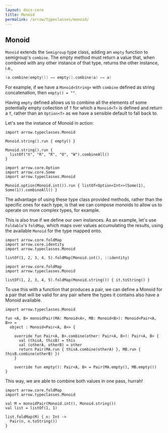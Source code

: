 ```yaml
---
layout: docs-core
title: Monoid
permalink: /arrow/typeclasses/monoid/
---
```


## Monoid

`Monoid` extends the `Semigroup` type class, adding an `empty` function to semigroup's `combine`. The empty method must return a value that, when combined with any other instance of that type, returns the other instance, i.e.,

```kotlin
(a.combine(empty()) == empty().combine(a) == a)
```

For example, if we have a `Monoid<String>` with `combine` defined as string concatenation, then `empty() = ""`.

Having `empty` defined allows us to combine all the elements of some potentially empty collection of `T` for which a `Monoid<T>` is defined and return a `T`, rather than an `Option<T>` as we have a sensible default to fall back to.

Let's see the instance of Monoid<String> in action:

```kotlin:ank
import arrow.typeclasses.Monoid

Monoid.string().run { empty() }
```

```kotlin:ank
Monoid.string().run {
  listOf("Λ", "R", "R", "O", "W").combineAll()
}
```

```kotlin:ank
import arrow.core.Option
import arrow.core.Some
import arrow.typeclasses.Monoid

Monoid.option(Monoid.int()).run { listOf<Option<Int>>(Some(1), Some(1)).combineAll() }
```

The advantage of using these type class provided methods, rather than the specific ones for each type, is that we can compose monoids to allow us to operate on more complex types, for example.

This is also true if we define our own instances. As an example, let's use `Foldable`'s `foldMap`, which maps over values accumulating the results, using the available `Monoid` for the type mapped onto.

```kotlin:ank
import arrow.core.foldMap
import arrow.core.identity
import arrow.typeclasses.Monoid

listOf(1, 2, 3, 4, 5).foldMap(Monoid.int(), ::identity)
```

```kotlin:ank
import arrow.core.foldMap
import arrow.typeclasses.Monoid

listOf(1, 2, 3, 4, 5).foldMap(Monoid.string()) { it.toString() }
```

To use this with a function that produces a pair, we can define a Monoid for a pair that will be valid for any pair where the types it contains also have a Monoid available.

```kotlin:ank:silent
import arrow.typeclasses.Monoid

fun <A, B> monoidPair(MA: Monoid<A>, MB: Monoid<B>): Monoid<Pair<A, B>> =
  object : Monoid<Pair<A, B>> {

    override fun Pair<A, B>.combine(other: Pair<A, B>): Pair<A, B> {
      val (thisA, thisB) = this
      val (otherA, otherB) = other
      return Pair(MA.run { thisA.combine(otherA) }, MB.run { thisB.combine(otherB) })
    }
    
    override fun empty(): Pair<A, B> = Pair(MA.empty(), MB.empty())
}
```

This way, we are able to combine both values in one pass, hurrah!

```kotlin:ank
import arrow.core.foldMap
import arrow.typeclasses.Monoid

val M = monoidPair(Monoid.int(), Monoid.string())
val list = listOf(1, 1)

list.foldMap(M) { n: Int ->
  Pair(n, n.toString())
}
```
